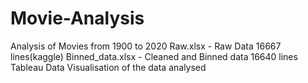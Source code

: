 # Movie-Analysis
Analysis of Movies from 1900 to 2020
Raw.xlsx - Raw Data 16667 lines(kaggle)
Binned_data.xlsx - Cleaned and Binned data 16640 lines
Tableau Data Visualisation of the data analysed
